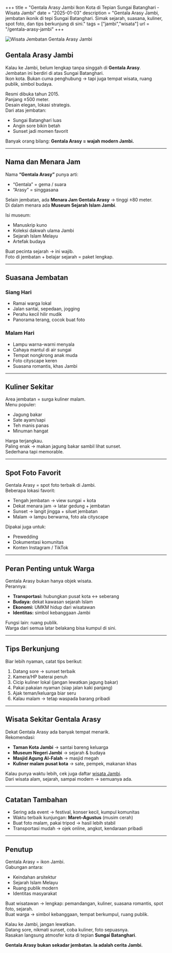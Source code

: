 +++
title = "Gentala Arasy Jambi Ikon Kota di Tepian Sungai Batanghari - Wisata Jambi"
date = "2025-01-03"
description = "Gentala Arasy Jambi, jembatan ikonik di tepi Sungai Batanghari. Simak sejarah, suasana, kuliner, spot foto, dan tips berkunjung di sini."
tags = ["jambi","wisata"]
url = "/gentala-arasy-jambi"
+++

![Wisata Jembatan Gentala Arasy Jambi](/images/gentala-arasy-jambi.webp)

## Gentala Arasy Jambi

Kalau ke Jambi, belum lengkap tanpa singgah di **Gentala Arasy**.  
Jembatan ini berdiri di atas Sungai Batanghari.  
Ikon kota. Bukan cuma penghubung → tapi juga tempat wisata, ruang publik, simbol budaya.  

Resmi dibuka tahun 2015.  
Panjang ±500 meter.  
Desain elegan, lokasi strategis.  
Dari atas jembatan:  
- Sungai Batanghari luas  
- Angin sore bikin betah  
- Sunset jadi momen favorit  

Banyak orang bilang: **Gentala Arasy = wajah modern Jambi.**

---

## Nama dan Menara Jam

Nama **“Gentala Arasy”** punya arti:  
- “Gentala” = gema / suara  
- “Arasy” = singgasana  

Selain jembatan, ada **Menara Jam Gentala Arasy** → tinggi ±80 meter.  
Di dalam menara ada **Museum Sejarah Islam Jambi**.  

Isi museum:  
- Manuskrip kuno  
- Koleksi dakwah ulama Jambi  
- Sejarah Islam Melayu  
- Artefak budaya  

Buat pecinta sejarah → ini wajib.  
Foto di jembatan + belajar sejarah = paket lengkap.

---

## Suasana Jembatan

### Siang Hari
- Ramai warga lokal  
- Jalan santai, sepedaan, jogging  
- Perahu kecil hilir mudik  
- Panorama terang, cocok buat foto  

### Malam Hari
- Lampu warna-warni menyala  
- Cahaya mantul di air sungai  
- Tempat nongkrong anak muda  
- Foto cityscape keren  
- Suasana romantis, khas Jambi  

---

## Kuliner Sekitar

Area jembatan = surga kuliner malam.  
Menu populer:  
- Jagung bakar  
- Sate ayam/sapi  
- Teh manis panas  
- Minuman hangat  

Harga terjangkau.  
Paling enak → makan jagung bakar sambil lihat sunset.  
Sederhana tapi memorable.  

---

## Spot Foto Favorit

Gentala Arasy = spot foto terbaik di Jambi.  
Beberapa lokasi favorit:  
- Tengah jembatan → view sungai + kota  
- Dekat menara jam → latar gedung + jembatan  
- Sunset → langit jingga + siluet jembatan  
- Malam → lampu berwarna, foto ala cityscape  

Dipakai juga untuk:  
- Prewedding  
- Dokumentasi komunitas  
- Konten Instagram / TikTok  

---

## Peran Penting untuk Warga

Gentala Arasy bukan hanya objek wisata.  
Perannya:  
- **Transportasi:** hubungkan pusat kota ↔ seberang  
- **Budaya:** dekat kawasan sejarah Islam  
- **Ekonomi:** UMKM hidup dari wisatawan  
- **Identitas:** simbol kebanggaan Jambi  

Fungsi lain: ruang publik.  
Warga dari semua latar belakang bisa kumpul di sini.  

---

## Tips Berkunjung

Biar lebih nyaman, catat tips berikut:  

1. Datang sore → sunset terbaik  
2. Kamera/HP baterai penuh  
3. Cicip kuliner lokal (jangan lewatkan jagung bakar)  
4. Pakai pakaian nyaman (siap jalan kaki panjang)  
5. Ajak teman/keluarga biar seru  
6. Kalau malam → tetap waspada barang pribadi  

---

## Wisata Sekitar Gentala Arasy

Dekat Gentala Arasy ada banyak tempat menarik.  
Rekomendasi:  

- **Taman Kota Jambi** → santai bareng keluarga  
- **Museum Negeri Jambi** → sejarah & budaya  
- **Masjid Agung Al-Falah** → masjid megah  
- **Kuliner malam pusat kota** → sate, pempek, makanan khas  

Kalau punya waktu lebih, cek juga daftar [wisata Jambi](https://bearabc.net/10-tempat-wisata-jambi/).  
Dari wisata alam, sejarah, sampai modern → semuanya ada.  

---

## Catatan Tambahan

- Sering ada event → festival, konser kecil, kumpul komunitas  
- Waktu terbaik kunjungan: **Maret–Agustus** (musim cerah)  
- Buat foto malam, pakai tripod → hasil lebih stabil  
- Transportasi mudah → ojek online, angkot, kendaraan pribadi  

---

## Penutup

Gentala Arasy = ikon Jambi.  
Gabungan antara:  
- Keindahan arsitektur  
- Sejarah Islam Melayu  
- Ruang publik modern  
- Identitas masyarakat  

Buat wisatawan → lengkap: pemandangan, kuliner, suasana romantis, spot foto, sejarah.  
Buat warga → simbol kebanggaan, tempat berkumpul, ruang publik.  

Kalau ke Jambi, jangan lewatkan.  
Datang sore, nikmati sunset, coba kuliner, foto sepuasnya.  
Rasakan langsung atmosfer kota di tepian **Sungai Batanghari**.  

**Gentala Arasy bukan sekadar jembatan. Ia adalah cerita Jambi.**